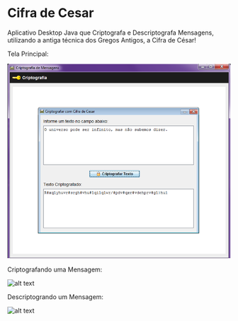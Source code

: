 # Cifra de Cesar

Aplicativo Desktop Java que Criptografa e Descriptografa Mensagens, utilizando a antiga técnica dos Gregos Antigos, a Cifra de César!

Tela Principal:

![alt text](https://raw.githubusercontent.com/alissonjaques/cifra_de_cesar/main/Prints%20da%20Aplica%C3%A7%C3%A3o/criptografando.PNG)

Criptografando uma Mensagem:

![alt text]([https://raw.githubusercontent.com/alissonjaques/cifra_de_cesar/main/Prints%20da%20Aplica%C3%A7%C3%A3o/criptografando.PNG](https://raw.githubusercontent.com/alissonjaques/cifra_de_cesar/main/Prints%20da%20Aplica%C3%A7%C3%A3o/criptografando.PNG))

Descriptogrando um Mensagem:

![alt text]([https://raw.githubusercontent.com/alissonjaques/cifra_de_cesar/main/Prints%20da%20Aplica%C3%A7%C3%A3o/criptografando.PNG](https://raw.githubusercontent.com/alissonjaques/cifra_de_cesar/main/Prints%20da%20Aplica%C3%A7%C3%A3o/descriptografando.PNG))
